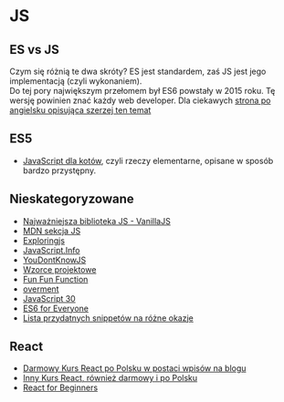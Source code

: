 # JS
## ES vs JS
Czym się różnią te dwa skróty? ES jest standardem, zaś JS jest jego implementacją (czyli wykonaniem).<br />
Do tej pory największym przełomem był ES6 powstały w 2015 roku. Tę wersję powinien znać każdy web developer. Dla ciekawych [strona po angielsku opisująca szerzej ten temat](https://flaviocopes.com/ecmascript/)

## ES5
* [JavaScript dla kotów](http://jsforcats.m4sk.in/), czyli rzeczy elementarne, opisane w sposób bardzo przystępny. 

## Nieskategoryzowane
* [Najważniejsza biblioteka JS - VanillaJS](http://vanilla-js.com/)
* [MDN sekcja JS](https://developer.mozilla.org/en-US/docs/Web/JavaScript)
* [Exploringjs](http://exploringjs.com/)
* [JavaScript.Info](https://javascript.info/)
* [YouDontKnowJS](https://github.com/getify/You-Dont-Know-JS/blob/master/README.md)
* [Wzorce projektowe](https://addyosmani.com/resources/essentialjsdesignpatterns/book/)
* [Fun Fun Function](https://www.youtube.com/channel/UCO1cgjhGzsSYb1rsB4bFe4Q)
* [overment](https://www.youtube.com/channel/UC_MIaHmSkt9JHNZfQ_gUmrg/featured)
* [JavaScript 30](https://javascript30.com/)
* [ES6 for Everyone](https://es6.io/)
* [Lista przydatnych snippetów na różne okazje](https://codetogo.io/)

## React
<!-- @TODO Add description-->

* [Darmowy Kurs React po Polsku w postaci wpisów na blogu](https://typeofweb.com/kurs/react-js/)
* [Inny Kurs React, również darmowy i po Polsku](http://szczecinski.eu)
* [React for Beginners](https://reactforbeginners.com/)
